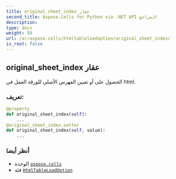 ```yaml
---
title: original_sheet_index عقار
second_title: Aspose.Cells for Python via .NET API المراجع
description:
type: docs
weight: 50
url: /ar/aspose.cells/htmltableloadoption/original_sheet_index/
is_root: false
---
```

##  original_sheet_index عقار

الحصول على أو تعيين الفهرس الأصلي للورقة العمل في html.
###  تعريف:
```python
@property
def original_sheet_index(self):
    ...
@original_sheet_index.setter
def original_sheet_index(self, value):
    ...
```

###  أنظر أيضا
* الوحدة [`aspose.cells`](../../)
* فئة [`HtmlTableLoadOption`](/cells/python-net/ar/aspose.cells/htmltableloadoption)
